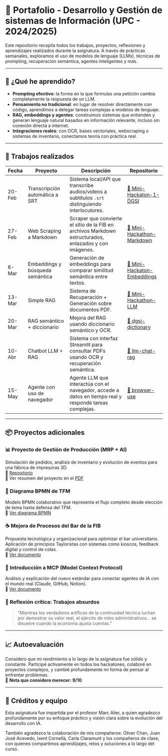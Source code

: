 # 📘 Portafolio - Desarrollo y Gestión de sistemas de Información (UPC - 2024/2025)

Este repositorio recopila todos los trabajos, proyectos, reflexiones y aprendizajes realizados durante la asignatura. A través de prácticas semanales, exploramos el uso de modelos de lenguaje (LLMs), técnicas de prompting, recuperación semántica, agentes inteligentes y más.

---

## 🧠 ¿Qué he aprendido?

- **Prompting efectivo**: la forma en la que formulas una petición cambia completamente la respuesta de un LLM.
- **Pensamiento no tradicional**: en lugar de resolver directamente con código, aprendimos a delegar tareas complejas a modelos de lenguaje.
- **RAG, embeddings y agentes**: construimos sistemas que entienden y generan lenguaje natural basados en información relevante, incluso sin conexión directa a internet.
- **Integraciones reales**: con OCR, bases vectoriales, webscraping o sistemas de inventario, conectamos teoría con práctica real.

---

## 📁 Trabajos realizados

| Fecha  | Proyecto                        | Descripción                                                                                            | Repositorio                                                                                             |
| ------ | ------------------------------- | ------------------------------------------------------------------------------------------------------ | ------------------------------------------------------------------------------------------------------- |
| 20-Feb | Transcripción automática a SRT  | Sistema local/API que transcribe audios/videos a subtítulos `.srt` distinguiendo interlocutores.       | [🔗 Mini-Hackaton-1-DGSI](https://github.com/Jofrix98UPC/Mini-Hackaton-1-DGSI)                          |
| 27-Feb | Web Scraping a Markdown         | Scraper que convierte el sitio de la FIB en archivos Markdown estructurados, enlazados y con imágenes. | [🔗 Mini-Hackathon-Markdown](https://github.com/carlos-andres-rodriguez-torres/Mini-Hackathon-Markdown) |
| 6-Mar  | Embeddings y búsqueda semántica | Generación de embeddings para comparar similitud semántica entre textos.                               | [🔗 Mini-Hackaton-Embeddings](https://github.com/ro-carlos/Mini-Hackaton-Embeddings)                    |
| 13-Mar | Simple RAG                      | Sistema de Recuperación + Generación sobre documentos PDF.                                             | [🔗 Mini-Hackathon-LLM](https://github.com/ochand-upc/Mini-Hackathon-LLM)                               |
| 20-Mar | RAG semántico + diccionario     | Mejora del RAG usando diccionario semántico y OCR.                                                     | [🔗 dgsi-dictionary](https://github.com/icorn1/dgsi-dictionary)                                         |
| 10-Abr | Chatbot LLM + RAG               | Sistema con interfaz Streamlit para consultar PDFs usando OCR y recuperación semántica.                | [🔗 llm-chat-rag](https://github.com/ochand-upc/llm-chat-rag)                                           |
| 15-May | Agente con uso de navegador     | Agente LLM que interactúa con el navegador, accede a datos en tiempo real y responde tareas complejas. | [🔗 browser-use](https://github.com/ro-carlos/browser-use)                                              |

---

## 📦 Proyectos adicionales

### 📊 Proyecto de Gestión de Producción (MRP + AI)

Simulación de pedidos, análisis de inventario y evolución de eventos para una fábrica de impresoras 3D.  
🔗 [Repositorio](https://github.com/ro-carlos/produccion-impresoras)  
📝 Ver resumen del proyecto en el [PDF](./Proyecto%20Gestión%20Producción.pdf)

### 🧩 Diagrama BPMN de TFM

Modelo BPMN colaborativo que representa el flujo completo desde elección de tema hasta defensa del TFM.  
📄 [Ver diagrama BPMN](./Diagrama%20BPMN.pdf)

### ☕ Mejora de Procesos del Bar de la FIB

Propuesta tecnológica y organizacional para optimizar el bar universitario. Aplicación de principios Tayloristas con sistemas como kioscos, feedback digital y control de colas.  
📄 [Ver documento](./Mejora%20de%20Procesos%20Bar%20de%20la%20FIB.pdf)

### 📡 Introducción a MCP (Model Context Protocol)

Análisis y explicación del nuevo estándar para conectar agentes de IA con el mundo real (Claude, GitHub, Notion).  
📄 [Ver documento](./MCP.pdf)

### 💭 Reflexión crítica: Trabajos absurdos

> “Mientras los verdaderos artífices de la continuidad técnica luchan por demostrar su valor real, el ejército de roles administrativos… se disuelve cuando la economía ajusta cuentas.”

---

## 📈 Autoevaluación

Considero que mi rendimiento a lo largo de la asignatura fue sólido y constante. Participé activamente en todos los hackatones, colaboré en proyectos complejos, y cambié profundamente mi forma de pensar al enfrentar problemas.  
💯 **Nota que considero merecer: 9/10**

---

## 🙌 Créditos y equipo

Esta asignatura fue impartida por el profesor Marc Alier, a quien agradezco profundamente por su enfoque práctico y visión clara sobre la evolución del desarrollo con IA.

También agradezco la colaboración de mis compañeros: Oliver Chan, Juan José Acevedo, Ixent Cornellà, Carla Claramunt y los compañeros de clase, con quienes compartimos aprendizajes, retos y soluciones a lo largo del curso.

